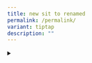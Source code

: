 ```yaml
---
title: new sit to renamed
permalink: /permalink/
variant: tiptap
description: ""
---
```

<div data-type="detailGroup" class="isomer-accordion-group isomer-accordion isomer-accordion-white"><details class="isomer-details"><summary class="bx bx-chevron-down bx-rotate-0 bx-none bx-flip-none"></summary><div data-type="detailsContent" class="isomer-details-content"><p></p></div></details></div>